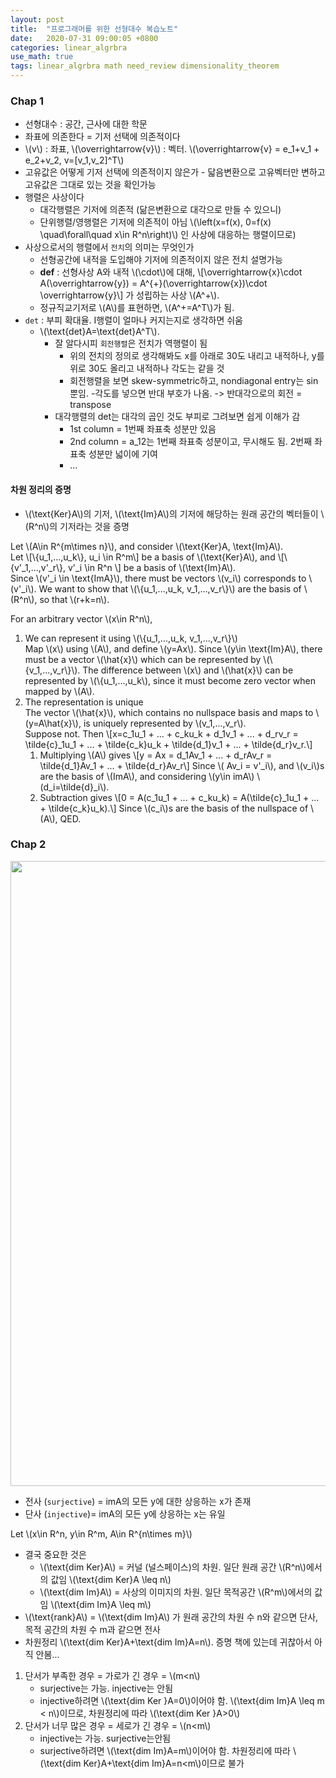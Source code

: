 ```yaml
---
layout: post
title:  "프로그래머를 위한 선형대수 복습노트"
date:   2020-07-31 09:00:05 +0800
categories: linear_algrbra
use_math: true
tags: linear_algrbra math need_review dimensionality_theorem
---
```



### Chap 1
- 선형대수 : 공간, 근사에 대한 학문
- 좌표에 의존한다 = 기저 선택에 의존적이다
- \\(v\\) : 좌표, \\(\overrightarrow\{v\}\\) : 벡터. \\(\overrightarrow\{v\} = e\_1+v\_1 + e\_2+v\_2, v=[v\_1,v\_2]^T\\)
- 고유값은 어떻게 기저 선택에 의존적이지 않은가 - 닯음변환으로 고유벡터만 변하고 고유값은 그대로 있는 것을 확인가능
- 행렬은 사상이다
  - 대각행렬은 기저에 의존적 (닮은변환으로 대각으로 만들 수 있으니)
  - 단위행렬/영행렬은 기저에 의존적이 아님 \\(\left(x=f(x), 0=f(x) \quad\forall\quad x\in R^n\right)\\) 인 사상에 대응하는 행렬이므로)
- 사상으로서의 행렬에서 `전치`의 의미는 무엇인가
  - 선형공간에 내적을 도입해야 기저에 의존적이지 않은 전치 설명가능
  - __def__ : 선형사상 A와 내적 \\(\cdot\\)에 대해, \\[\overrightarrow\{x\}\cdot A(\overrightarrow\{y\}) = A^\{+\}(\overrightarrow\{x\})\cdot \overrightarrow\{y\}\\] 가 성립하는 사상 \\(A^+\\). 
  - 정규직교기저로 \\(A\\)를 표현하면, \\(A^+=A^T\\)가 됨.
- `det` : 부피 확대율. I행렬이 얼마나 커지는지로 생각하면 쉬움
  - \\(\text\{det\}A=\text\{det\}A^T\\). 
    - 잘 알다시피 `회전행렬`은 전치가 역행렬이 됨
      - 위의 전치의 정의로 생각해봐도 x를 아래로 30도 내리고 내적하나, y를 위로 30도 올리고 내적하나 각도는 같을 것
      - 회전행렬을 보면 skew-symmetric하고, nondiagonal entry는 sin뿐임. -각도를 넣으면 반대 부호가 나옴. -> 반대각으로의 회전 = transpose
    - 대각행렬의 det는 대각의 곱인 것도 부피로 그려보면 쉽게 이해가 감
      - 1st column = 1번째 좌표축 성분만 있음
      - 2nd column = a_12는 1번째 좌표축 성분이고, 무시해도 됨. 2번째 좌표축 성분만 넓이에 기여
      - ...

#### 차원 정리의 증명
- \\(\text{Ker}A\\)의 기저, \\(\text{Im}A\\)의 기저에 해당하는 원래 공간의 벡터들이 \\(R^n\\)의 기저라는 것을 증명

Let \\(A\in R^\{m\times n\}\\), and consider \\(\text{Ker}A, \text{Im}A\\).  
Let \\[\\{u\_1,...,u\_k\\}, u\_i \in R^m\\] be a basis of \\(\text{Ker}A\\), and \\[\\{v'\_1,...,v'\_r\\}, v'\_i \in R^n \\] be a basis of \\(\text{Im}A\\).  
Since \\(v'\_i \in \text\{ImA\}\\), there must be vectors \\(v\_i\\) corresponds to \\(v'\_i\\). We want to show that \\(\\{u\_1,...,u\_k, v\_1,...,v\_r\\}\\) are the basis of \\(R^n\\), so that \\(r+k=n\\).


For an arbitrary vector \\(x\in R^n\\), 
1. We can represent it using \\(\\{u\_1,...,u\_k, v\_1,...,v\_r\\}\\)  
  Map \\(x\\) using \\(A\\), and define \\(y=Ax\\). Since \\(y\in \text\{Im\}A\\), there must be a vector \\(\hat\{x\}\\) which can be represented by  \\(\\{v\_1,...,v\_r\\}\\). The difference between \\(x\\) and \\(\hat\{x\}\\) can be represented by \\(\\{u\_1,...,u\_k\\), since it must become zero vector when mapped by \\(A\\). 
2. The representation is unique   
    The vector \\(\hat\{x\}\\), which contains no nullspace basis and maps to \\(y=A\hat\{x\}\\), is uniquely represented by \\(v\_1,...,v\_r\\).   
    Suppose not. Then \\[x=c\_1u\_1 + ... + c\_ku\_k + d\_1v\_1 + ... + d\_rv\_r = \tilde\{c\}\_1u\_1 + ... + \tilde\{c\_k\}u\_k + \tilde\{d\_1\}v\_1 + ... + \tilde\{d\_r\}v\_r.\\]
    1. Multiplying \\(A\\) gives \\[y = Ax = d\_1Av\_1 + ... + d\_rAv\_r =  \tilde\{d\_1\}Av\_1 + ... + \tilde\{d\_r\}Av\_r\\] Since \\( Av\_i = v'\_i\\), and \\(v\_i\\)s are the basis of \\(ImA\\), and considering \\(y\in imA\\) \\(d\_i=\tilde\{d\}\_i\\).
    2. Subtraction gives \\[0 = A(c\_1u\_1 + ... + c\_ku\_k) = A(\tilde\{c\}\_1u\_1 + ... + \tilde\{c\_k\}u\_k).\\] Since \\(c\_i\\)s are the basis of the nullspace of \\(A\\), QED.


### Chap 2
<img src="{{ site.url }}/images/math/linear_alg/mapping.jpg" width="1000" class="center"/>  

- 전사 (`surjective`) = imA의 모든 y에 대한 상응하는 x가 존재
- 단사 (`injective`)= imA의 모든 y에 상응하는 x는 유일

Let \\(x\in R^n, y\in R^m, A\in R^\{n\times m\}\\)
- 결국 중요한 것은
  - \\(\text{dim Ker}A\\) = 커널 (널스페이스)의 차원. 일단 원래 공간 \\(R^n\\)에서의 값임 \\(\text{dim Ker}A \leq n\\)
  - \\(\text{dim Im}A\\) = 사상의 이미지의 차원. 일단 목적공간 \\(R^m\\)에서의 값임 \\(\text{dim Im}A \leq m\\) 
- \\(\text{rank}A\\) = \\(\text{dim Im}A\\) 가 원래 공간의 차원 수 n와 같으면 단사, 목적 공간의 차원 수 m과 같으면 전사
- 차원정리 \\(\text{dim Ker}A+\text{dim Im}A=n\\). 증명 책에 있는데 귀찮아서 아직 안봄...

1. 단서가 부족한 경우 = 가로가 긴 경우 = \\(m<n\\)
   - surjective는 가능. injective는 안됨
   - injective하려면 \\(\text{dim Ker }A=0\\)이어야 함. \\(\text{dim Im}A \leq m < n\\)이므로, 차원정리에 따라 \\(\text{dim Ker }A>0\\)
2. 단서가 너무 많은 경우 = 세로가 긴 경우 = \\(n<m\\)
   - injective는 가능.  surjective는안됨
   - surjective하려면 \\(\text{dim Im}A=m\\)이어야 함. 차원정리에 따라  \\(\text{dim Ker}A+\text{dim Im}A=n<m\\)이므로 불가